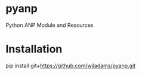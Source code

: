 # pyanp
Python ANP Module and Resources

# Installation
pip install git+https://github.com/wjladams/pyanp.git
